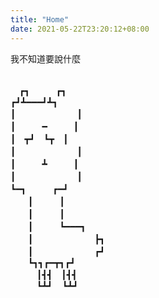 ```yaml
---
title: "Home"
date: 2021-05-22T23:20:12+08:00
---
```


我不知道要說什麼

<div tabindex="-1" style="white-space: pre;">
&ensp;&ensp;┏┓　　　┏┓
┏┛┻━━━┛┻┓
┃　　　　　　　┃
┃　　　━　　　┃
┃　┳┛　┗┳　┃
┃　　　　　　　┃
┃　　　┻　　　┃
┃　　　　　　　┃
┗━┓　　　┏━┛
&ensp;&ensp;&ensp;&ensp;┃　　　┃
&ensp;&ensp;&ensp;&ensp;┃　　　┃
&ensp;&ensp;&ensp;&ensp;┃　　　┗━━━┓
&ensp;&ensp;&ensp;&ensp;┃　　　　　　　┣┓
&ensp;&ensp;&ensp;&ensp;┃　　　　　　　┏┛
&ensp;&ensp;&ensp;&ensp;┗┓┓┏━┳┓┏┛
&ensp;&ensp;&ensp;&ensp;&ensp;&ensp;┃┫┫　┃┫┫
&ensp;&ensp;&ensp;&ensp;&ensp;&ensp;┗┻┛ &nbsp;&nbsp; ┗┻┛
</div>